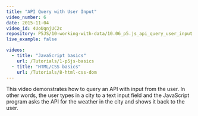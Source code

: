 ```yaml
---
title: "API Query with User Input"
video_number: 6
date: 2015-11-04
video_id: 4UoUqnjUC2c
repository: P5JS/10-working-with-data/10.06_p5.js_api_query_user_input
live_example: false

videos:
  - title: "JavaScript basics"
    url: /Tutorials/1-p5js-basics
  - title: "HTML/CSS basics"
    url: /Tutorials/8-html-css-dom
---
```


This video demonstrates how to query an API with input from the user. In other words, the user types in a city to a text input field and the JavaScript program asks the API for the weather in the city and shows it back to the user.
